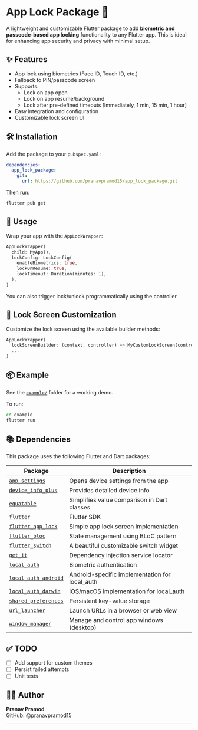 # App Lock Package 🔐

A lightweight and customizable Flutter package to add **biometric and passcode-based app locking** functionality to any Flutter app. This is ideal for enhancing app security and privacy with minimal setup.

## ✨ Features

- App lock using biometrics (Face ID, Touch ID, etc.)
- Fallback to PIN/passcode screen
- Supports:
  - Lock on app open
  - Lock on app resume/background
  - Lock after pre-defined timeouts [Immediately, 1 min, 15 min, 1 hour]
- Easy integration and configuration
- Customizable lock screen UI

## 🛠️ Installation

Add the package to your `pubspec.yaml`:

```yaml
dependencies:
  app_lock_package:
    git:
      url: https://github.com/pranavpramod15/app_lock_package.git
```

Then run:
```bash
flutter pub get
```

## 🚀 Usage

Wrap your app with the `AppLockWrapper`:

```dart
AppLockWrapper(
  child: MyApp(),
  lockConfig: LockConfig(
    enableBiometrics: true,
    lockOnResume: true,
    lockTimeout: Duration(minutes: 1),
  ),
)
```

You can also trigger lock/unlock programmatically using the controller.

## 🔐 Lock Screen Customization

Customize the lock screen using the available builder methods:

```dart
AppLockWrapper(
  lockScreenBuilder: (context, controller) => MyCustomLockScreen(controller: controller),
  ...
)
```

## 📦 Example

See the [`example/`](https://github.com/pranavpramod15/app_lock_package/tree/main/example) folder for a working demo.

To run:
```bash
cd example
flutter run
```

## 📚 Dependencies

This package uses the following Flutter and Dart packages:

| Package | Description |
|--------|-------------|
| [`app_settings`](https://pub.dev/packages/app_settings) | Opens device settings from the app |
| [`device_info_plus`](https://pub.dev/packages/device_info_plus) | Provides detailed device info |
| [`equatable`](https://pub.dev/packages/equatable) | Simplifies value comparison in Dart classes |
| [`flutter`](https://flutter.dev) | Flutter SDK |
| [`flutter_app_lock`](https://pub.dev/packages/flutter_app_lock) | Simple app lock screen implementation |
| [`flutter_bloc`](https://pub.dev/packages/flutter_bloc) | State management using BLoC pattern |
| [`flutter_switch`](https://pub.dev/packages/flutter_switch) | A beautiful customizable switch widget |
| [`get_it`](https://pub.dev/packages/get_it) | Dependency injection service locator |
| [`local_auth`](https://pub.dev/packages/local_auth) | Biometric authentication |
| [`local_auth_android`](https://pub.dev/packages/local_auth_android) | Android-specific implementation for local_auth |
| [`local_auth_darwin`](https://pub.dev/packages/local_auth_darwin) | iOS/macOS implementation for local_auth |
| [`shared_preferences`](https://pub.dev/packages/shared_preferences) | Persistent key-value storage |
| [`url_launcher`](https://pub.dev/packages/url_launcher) | Launch URLs in a browser or web view |
| [`window_manager`](https://pub.dev/packages/window_manager) | Manage and control app windows (desktop) |

## ✅ TODO

- [ ] Add support for custom themes
- [ ] Persist failed attempts
- [ ] Unit tests

## 🧑‍💻 Author

**Pranav Pramod**  
GitHub: [@pranavpramod15](https://github.com/pranavpramod15)

---



